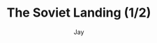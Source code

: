 ---
media: "images/rounds/war/soviet_landing_1.png"
media_type: image
title: The Soviet Landing (1/2)
author: [Jay]
desc: The Soviets make planetfall, before immediately taking off again because they forgot half of their crew.
---